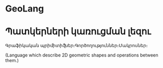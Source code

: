 # GeoLang
# Պատկերների կառուցման լեզու

Գրաֆիկական պրիﬕտիﬖեր։Գործողություններ։Մակրոսներ։

(Language which describe  2D geometric shapes  and operations between them.)
